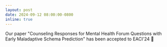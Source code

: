 ```yaml
---
layout: post
date: 2024-09-12 08:00:00-0800
inline: true
---
```


Our paper "Counseling Responses for Mental Health Forum Questions with Early Maladaptive Schema Prediction" has been accepted to EACI'24 🎉
